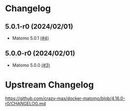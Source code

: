 # Changelog

## 5.0.1-r0 (2024/02/01)

* Matomo 5.0.1 [(#4)](https://github.com/pxs-iz/docker-matomo/pull/4)

## 5.0.0-r0 (2024/02/01)

* Matomo 5.0.0 [(#3)](https://github.com/pxs-iz/docker-matomo/pull/3)

# Upstream Changelog

https://github.com/crazy-max/docker-matomo/blob/4.16.0-r0/CHANGELOG.md
